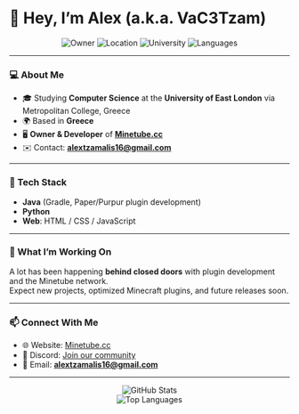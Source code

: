 # 👋 Hey, I’m Alex (a.k.a. VaC3Tzam)

<div align="center">

![Owner](https://img.shields.io/badge/Owner-Minetube.cc-orange)
![Location](https://img.shields.io/badge/Location-Greece-blue)
![University](https://img.shields.io/badge/UEL-Computer%20Science-red)
![Languages](https://img.shields.io/badge/Java%20%7C%20Python%20%7C%20Web%20Dev-green)

</div>

---

### 💻 About Me
- 🎓 Studying **Computer Science** at the **University of East London** via Metropolitan College, Greece  
- 🌍 Based in **Greece**  
- 🖥️ **Owner & Developer** of [**Minetube.cc**](https://minetube.cc)  
- ✉️ Contact: **alextzamalis16@gmail.com**  

---

### 🔧 Tech Stack
- **Java** (Gradle, Paper/Purpur plugin development)  
- **Python**  
- **Web**: HTML / CSS / JavaScript  

---

### 🚀 What I’m Working On
A lot has been happening **behind closed doors** with plugin development and the Minetube network.  
Expect new projects, optimized Minecraft plugins, and future releases soon.  

---

### 📫 Connect With Me
- 🌐 Website: [Minetube.cc](https://minetube.cc)  
- 💬 Discord: [Join our community](https://discord.gg/YOUR-DISCORD-INVITE)  
- 📧 Email: **alextzamalis16@gmail.com**  

---

<div align="center">

![GitHub Stats](https://github-readme-stats.vercel.app/api?username=AlexTzamalis&show_icons=true&theme=tokyonight&hide_border=true)  
![Top Languages](https://github-readme-stats.vercel.app/api/top-langs/?username=AlexTzamalis&layout=compact&theme=tokyonight&hide_border=true)  

</div>
